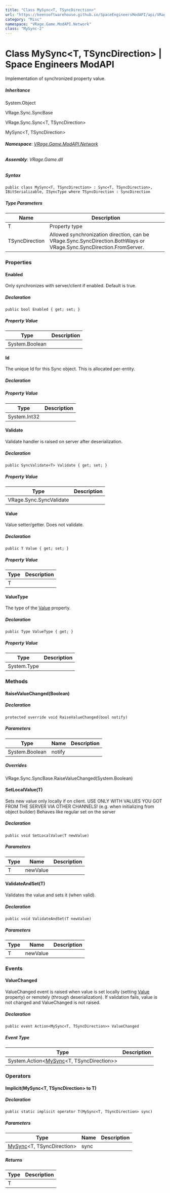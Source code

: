 ```yaml
---
title: "Class MySync<T, TSyncDirection>"
url: "https://keensoftwarehouse.github.io/SpaceEngineersModAPI/api/VRage.Game.ModAPI.Network.MySync-2.html"
category: "Misc"
namespace: "VRage.Game.ModAPI.Network"
class: "MySync-2"
---
```


# Class MySync<T, TSyncDirection> | Space Engineers ModAPI

Implementation of synchronized property value.

##### Inheritance

System.Object

VRage.Sync.SyncBase

VRage.Sync.Sync<T, TSyncDirection>

MySync<T, TSyncDirection>

###### **Namespace**: [VRage.Game.ModAPI.Network](https://keensoftwarehouse.github.io/SpaceEngineersModAPI/api/VRage.Game.ModAPI.Network.html)

###### **Assembly**: VRage.Game.dll

##### Syntax

```
public class MySync<T, TSyncDirection> : Sync<T, TSyncDirection>, IBitSerializable, ISyncType where TSyncDirection : SyncDirection
```

##### Type Parameters

| Name | Description |
| --- | --- |
| T   | Property type |
| TSyncDirection | Allowed synchronization direction, can be VRage.Sync.SyncDirection.BothWays or VRage.Sync.SyncDirection.FromServer. |

### Properties

#### Enabled

Only synchronizes with server/client if enabled. Default is true.

##### Declaration

```
public bool Enabled { get; set; }
```

##### Property Value

| Type | Description |
| --- | --- |
| System.Boolean |     |

#### Id

The unique Id for this Sync object. This is allocated per-entity.

##### Declaration

##### Property Value

| Type | Description |
| --- | --- |
| System.Int32 |     |

#### Validate

Validate handler is raised on server after deserialization.

##### Declaration

```
public SyncValidate<T> Validate { get; set; }
```

##### Property Value

| Type | Description |
| --- | --- |
| VRage.Sync.SyncValidate<T> |     |

#### Value

Value setter/getter. Does not validate.

##### Declaration

```
public T Value { get; set; }
```

##### Property Value

| Type | Description |
| --- | --- |
| T   |     |

#### ValueType

The type of the [Value](https://keensoftwarehouse.github.io/SpaceEngineersModAPI/api/VRage.Game.ModAPI.Network.MySync-2.html#VRage_Game_ModAPI_Network_MySync_2_Value) property.

##### Declaration

```
public Type ValueType { get; }
```

##### Property Value

| Type | Description |
| --- | --- |
| System.Type |     |

### Methods

#### RaiseValueChanged(Boolean)

##### Declaration

```
protected override void RaiseValueChanged(bool notify)
```

##### Parameters

| Type | Name | Description |
| --- | --- | --- |
| System.Boolean | notify |     |

##### Overrides

VRage.Sync.SyncBase.RaiseValueChanged(System.Boolean)

#### SetLocalValue(T)

Sets new value only locally if on client. USE ONLY WITH VALUES YOU GOT FROM THE SERVER VIA OTHER CHANNELS! (e.g. when initializing from object builder) Behaves like regular set on the server

##### Declaration

```
public void SetLocalValue(T newValue)
```

##### Parameters

| Type | Name | Description |
| --- | --- | --- |
| T   | newValue |     |

#### ValidateAndSet(T)

Validates the value and sets it (when valid).

##### Declaration

```
public void ValidateAndSet(T newValue)
```

##### Parameters

| Type | Name | Description |
| --- | --- | --- |
| T   | newValue |     |

### Events

#### ValueChanged

ValueChanged event is raised when value is set locally (setting [Value](https://keensoftwarehouse.github.io/SpaceEngineersModAPI/api/VRage.Game.ModAPI.Network.MySync-2.html#VRage_Game_ModAPI_Network_MySync_2_Value) property) or remotely (through deserialization). If validation fails, value is not changed and ValueChanged is not raised.

##### Declaration

```
public event Action<MySync<T, TSyncDirection>> ValueChanged
```

##### Event Type

| Type | Description |
| --- | --- |
| System.Action<[MySync](https://keensoftwarehouse.github.io/SpaceEngineersModAPI/api/VRage.Game.ModAPI.Network.MySync-2.html)<T, TSyncDirection>> |     |

### Operators

#### Implicit(MySync<T, TSyncDirection> to T)

##### Declaration

```
public static implicit operator T(MySync<T, TSyncDirection> sync)
```

##### Parameters

| Type | Name | Description |
| --- | --- | --- |
| [MySync](https://keensoftwarehouse.github.io/SpaceEngineersModAPI/api/VRage.Game.ModAPI.Network.MySync-2.html)<T, TSyncDirection> | sync |     |

##### Returns

| Type | Description |
| --- | --- |
| T   |     |